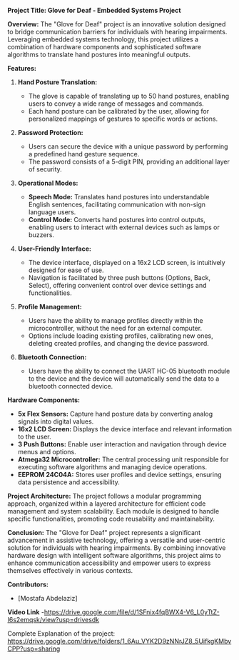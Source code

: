 **Project Title: Glove for Deaf - Embedded Systems Project**

**Overview:**
The "Glove for Deaf" project is an innovative solution designed to bridge communication barriers for individuals with hearing impairments. Leveraging embedded systems technology, this project utilizes a combination of hardware components and sophisticated software algorithms to translate hand postures into meaningful outputs.

**Features:**
1. **Hand Posture Translation:**
   - The glove is capable of translating up to 50 hand postures, enabling users to convey a wide range of messages and commands.
   - Each hand posture can be calibrated by the user, allowing for personalized mappings of gestures to specific words or actions.

2. **Password Protection:**
   - Users can secure the device with a unique password by performing a predefined hand gesture sequence.
   - The password consists of a 5-digit PIN, providing an additional layer of security.

3. **Operational Modes:**
   - **Speech Mode:** Translates hand postures into understandable English sentences, facilitating communication with non-sign language users.
   - **Control Mode:** Converts hand postures into control outputs, enabling users to interact with external devices such as lamps or buzzers.

4. **User-Friendly Interface:**
   - The device interface, displayed on a 16x2 LCD screen, is intuitively designed for ease of use.
   - Navigation is facilitated by three push buttons (Options, Back, Select), offering convenient control over device settings and functionalities.

5. **Profile Management:**
   - Users have the ability to manage profiles directly within the microcontroller, without the need for an external computer.
   - Options include loading existing profiles, calibrating new ones, deleting created profiles, and changing the device password.
  
6. **Bluetooth Connection:**
   - Users have the ability to connect the UART HC-05 bluetooth module to the device and the device will automatically send the data to a bluetooth connected device.

**Hardware Components:**
- **5x Flex Sensors:** Capture hand posture data by converting analog signals into digital values.
- **16x2 LCD Screen:** Displays the device interface and relevant information to the user.
- **3 Push Buttons:** Enable user interaction and navigation through device menus and options.
- **Atmega32 Microcontroller:** The central processing unit responsible for executing software algorithms and managing device operations.
- **EEPROM 24C04A:** Stores user profiles and device settings, ensuring data persistence and accessibility.

**Project Architecture:**
The project follows a modular programming approach, organized within a layered architecture for efficient code management and system scalability. Each module is designed to handle specific functionalities, promoting code reusability and maintainability.

**Conclusion:**
The "Glove for Deaf" project represents a significant advancement in assistive technology, offering a versatile and user-centric solution for individuals with hearing impairments. By combining innovative hardware design with intelligent software algorithms, this project aims to enhance communication accessibility and empower users to express themselves effectively in various contexts.

**Contributors:**
- [Mostafa Abdelaziz]

**Video Link**
-https://drive.google.com/file/d/1SFnix4fqBWX4-V6_L0yTtZ-I6s2emqsk/view?usp=drivesdk

Complete Explanation of the project:
https://drive.google.com/drive/folders/1_6Au_VYK2D9zNNrJZ8_5UifkgKMbvCPP?usp=sharing

